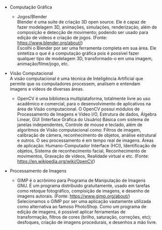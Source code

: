 - Computação Gráfica
  - Jogos/Blender   
  Blender é uma suite de criação 3D open source. Ele é capaz de fazer modelagem 3D, animações, simulações, renderização, além de composição e detecção de movimento; podendo ser usado para edição de videos e criação de jogos. (Fonte: https://www.blender.org/about/)  
  Escolhi o Blender por ser uma ferramenta completa em sua área. Ele sintetiza o que é a computação gráfica pois é possível fazer qualquer tipo de modelagem 3D, transformado-o em uma imagem, animação/filme/jogo, etc. 
  
  
- Visão Computacional  
  A visão computacional é uma técnica de Inteligência Artificial que permite que os computadores processem, analisem e entendam imagens e vídeos de diversas áreas. 
  - OpenCV é uma biblioteca multiplataforma, totalmente livre ao uso acadêmico e comercial, para o desenvolvimento de aplicativos na área de Visão computacional. O OpenCV possui módulos de Processamento de Imagens e Video I/O, Estrutura de dados, Álgebra Linear, GUI (Interface Gráfica do Usuário) Básica com sistema de janelas independentes, Controle de mouse e teclado, além de algoritmos de Visão computacional como: Filtros de imagem, calibração de câmera, reconhecimento de objetos, análise estrutural e outros. O seu processamento é em tempo real de imagens. Áreas de aplicação: Humano-Computador Interface (HCI), Identificação de objetos, Sistema de reconhecimento facial, Reconhecimento de movimentos, Gravação de vídeos, Realidade virtual e etc. (Fonte: https://en.wikipedia.org/wiki/OpenCV)
  
- Processamento de Imagens  
  - GIMP é o acrônimo para Programa de Manipulação de Imagens GNU. É um programa distribuido gratuitamente, usado em tarefas como retoque fotográfico, compisição de imagens, e desenho de imagens autorais. (Fonte: https://www.gimp.org/about/) 
  Selecionamos o GIMP por ser uma aplicação vastamente utilizada como alternativa ao famoso PhotoShop. Como um programa de edição de imagens, é possível aplicar ferramentas de transformação, filtros de cores (brilho, saturação, correções, etc); desfoques, criação de imagens procedurais, e desenhos a mão livre. 
